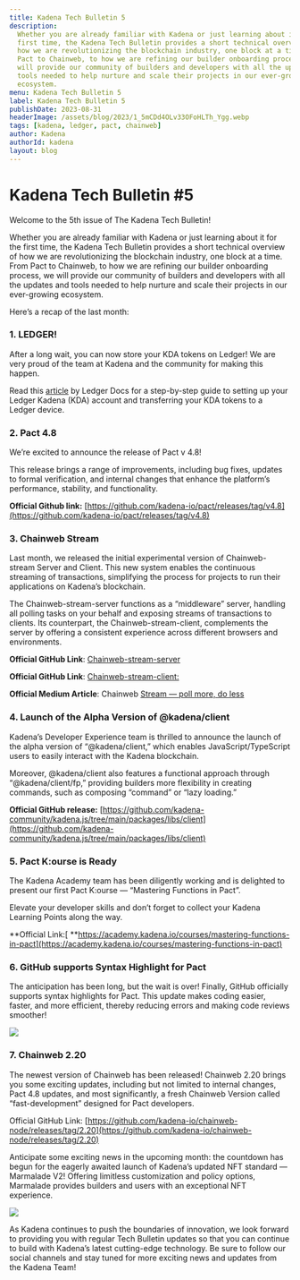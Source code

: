 ```yaml
---
title: Kadena Tech Bulletin 5
description:
  Whether you are already familiar with Kadena or just learning about it for the
  first time, the Kadena Tech Bulletin provides a short technical overview of
  how we are revolutionizing the blockchain industry, one block at a time. From
  Pact to Chainweb, to how we are refining our builder onboarding process, we
  will provide our community of builders and developers with all the updates and
  tools needed to help nurture and scale their projects in our ever-growing
  ecosystem.
menu: Kadena Tech Bulletin 5
label: Kadena Tech Bulletin 5
publishDate: 2023-08-31
headerImage: /assets/blog/2023/1_5mCDd4OLv33OFoHLTh_Ygg.webp
tags: [kadena, ledger, pact, chainweb]
author: Kadena
authorId: kadena
layout: blog
---
```


# Kadena Tech Bulletin #5

Welcome to the 5th issue of The Kadena Tech Bulletin!

Whether you are already familiar with Kadena or just learning about it for the
first time, the Kadena Tech Bulletin provides a short technical overview of how
we are revolutionizing the blockchain industry, one block at a time. From Pact
to Chainweb, to how we are refining our builder onboarding process, we will
provide our community of builders and developers with all the updates and tools
needed to help nurture and scale their projects in our ever-growing ecosystem.

Here’s a recap of the last month:

### **1. LEDGER!**

After a long wait, you can now store your KDA tokens on Ledger! We are very
proud of the team at Kadena and the community for making this happen.

Read this
[article](https://support.ledger.com/hc/en-us/articles/7415959614109?docs=true)
by Ledger Docs for a step-by-step guide to setting up your Ledger Kadena (KDA)
account and transferring your KDA tokens to a Ledger device.

### **2. Pact 4.8**

We’re excited to announce the release of Pact v 4.8!

This release brings a range of improvements, including bug fixes, updates to
formal verification, and internal changes that enhance the platform’s
performance, stability, and functionality.

**Official Github link:**
[https://github.com/kadena-io/pact/releases/tag/v4.8](https://github.com/kadena-io/pact/releases/tag/v4.8)

### **3. Chainweb Stream**

Last month, we released the initial experimental version of Chainweb-stream
Server and Client. This new system enables the continuous streaming of
transactions, simplifying the process for projects to run their applications on
Kadena’s blockchain.

The Chainweb-stream-server functions as a “middleware” server, handling all
polling tasks on your behalf and exposing streams of transactions to clients.
Its counterpart, the Chainweb-stream-client, complements the server by offering
a consistent experience across different browsers and environments.

**Official GitHub Link**:
[Chainweb-stream-server](https://github.com/kadena-io/chainweb-stream)

**Official GitHub Link**:
[Chainweb-stream-client:](https://github.com/kadena-community/kadena.js/tree/main/packages/libs/chainweb-stream-client)

**Official Medium Article**: Chainweb
[Stream — poll more, do less](/blogchain/2023/introducing-chainweb-stream-poll-less-do-more-2023-07-19)

### **4. Launch of the Alpha Version of @kadena/client**

Kadena’s Developer Experience team is thrilled to announce the launch of the
alpha version of “@kadena/client,” which enables JavaScript/TypeScript users to
easily interact with the Kadena blockchain.

Moreover, @kadena/client also features a functional approach through
“@kadena/client/fp,” providing builders more flexibility in creating commands,
such as composing “command” or “lazy loading.”

**Official GitHub release:**
[https://github.com/kadena-community/kadena.js/tree/main/packages/libs/client](https://github.com/kadena-community/kadena.js/tree/main/packages/libs/client)

### **5. Pact K:ourse is Ready**

The Kadena Academy team has been diligently working and is delighted to present
our first Pact K:ourse — “Mastering Functions in Pact”.

Elevate your developer skills and don’t forget to collect your Kadena Learning
Points along the way.

**Official Link:[
**https://academy.kadena.io/courses/mastering-functions-in-pact](https://academy.kadena.io/courses/mastering-functions-in-pact)

### **6. GitHub supports Syntax Highlight for Pact**

The anticipation has been long, but the wait is over! Finally, GitHub officially
supports syntax highlights for Pact. This update makes coding easier, faster,
and more efficient, thereby reducing errors and making code reviews smoother!

![](/assets/blog/2023/1_Ysm6mktNLcmEaNzYhNDF5w.webp)

### **7. Chainweb 2.20**

The newest version of Chainweb has been released! Chainweb 2.20 brings you some
exciting updates, including but not limited to internal changes, Pact 4.8
updates, and most significantly, a fresh Chainweb Version called
“fast-development” designed for Pact developers.

Official GitHub Link:
[https://github.com/kadena-io/chainweb-node/releases/tag/2.20](https://github.com/kadena-io/chainweb-node/releases/tag/2.20)

Anticipate some exciting news in the upcoming month: the countdown has begun for
the eagerly awaited launch of Kadena’s updated NFT standard — Marmalade V2!
Offering limitless customization and policy options, Marmalade provides builders
and users with an exceptional NFT experience.

![](/assets/blog/2023/0_2G3BUB-jALbdFMcd.png)

As Kadena continues to push the boundaries of innovation, we look forward to
providing you with regular Tech Bulletin updates so that you can continue to
build with Kadena’s latest cutting-edge technology. Be sure to follow our social
channels and stay tuned for more exciting news and updates from the Kadena Team!
